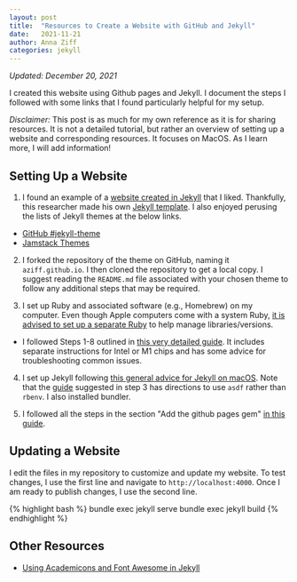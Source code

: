 ```yaml
---
layout: post
title:  "Resources to Create a Website with GitHub and Jekyll"
date:   2021-11-21 
author: Anna Ziff
categories: jekyll
---
```


_Updated: December 20, 2021_

I created this website using Github pages and Jekyll. I document the steps I followed with some links that I found particularly helpful for my setup. 

_Disclaimer:_ This post is as much for my own reference as it is for sharing resources. It is not a detailed tutorial, but rather an overview of setting up a website and corresponding resources. It focuses on MacOS. As I learn more, I will add information!

## Setting Up a Website
1. I found an example of a [website created in Jekyll][stevemiller] that I liked. Thankfully, this researcher made his own [Jekyll template][ngvb]. I also enjoyed perusing the lists of Jekyll themes at the below links.
* [GitHub #jekyll-theme][github-jekyll]
* [Jamstack Themes][jamstack-themes]

2. I forked the repository of the theme on GitHub, naming it `aziff.github.io`. I then cloned the repository to get a local copy. I suggest reading the `README.md` file associated with your chosen theme to follow any additional steps that may be required. 

3. I set up Ruby and associated software (e.g., Homebrew) on my computer. Even though Apple computers come with a system Ruby, [it is advised to set up a separate Ruby][use-diff-ruby] to help manage libraries/versions. 
* I followed Steps 1-8 outlined in [this very detailed guide][ruby-guide]. It includes separate instructions for Intel or M1 chips and has some advice for troubleshooting common issues. 

4. I set up Jekyll following [this general advice for Jekyll on macOS][jekyll-macOS]. Note that the [guide][ruby-guide] suggested in step 3 has directions to use `asdf` rather than `rbenv`. I also installed bundler.


5. I followed all the steps in the section "Add the github pages gem" [in this guide](https://idratherbewriting.com/documentation-theme-jekyll/mydoc_publishing_github_pages.html). 


## Updating a Website

I edit the files in my repository to customize and update my website. To test changes, I use the first line and navigate to `http://localhost:4000`. Once I am ready to publish changes, I use the second line. 

{% highlight bash %}
bundle exec jekyll serve
bundle exec jekyll build
{% endhighlight %}


## Other Resources

* [Using Academicons and Font Awesome in Jekyll](https://www.janknappe.com/blog/Integrating-Academicons-with-Fontawesome-in-the-Millennial-Jekyll-template/)



[jekyll-macos]: https://jekyllrb.com/docs/installation/macos/
[ruby-guide]: https://mac.install.guide/ruby/index.html
[use-diff-ruby]: https://www.freecodecamp.org/news/do-not-use-mac-system-ruby-do-this-instead/
[stevemiller]: http://svmiller.com
[ngvb]: https://github.com/svmiller/steve-ngvb-jekyll-template
[github-jekyll]: https://github.com/topics/jekyll-theme
[jamstack-themes]: https://jamstackthemes.dev/ssg/jekyll/

